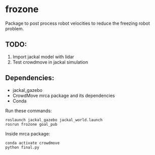# frozone
Package to post process robot velocities to reduce the freezing robot problem.

## TODO:
1. Import jackal model with lidar
2. Test crowdmove in jackal simulation

## Dependencies:
* jackal_gazebo
* CrowdMove mrca package and its dependencies
* Conda


Run these commands:
```
roslaunch jackal_gazebo jackal_world.launch
rosrun frozone goal_pub
```

Inside mrca package:
``` 
conda activate crowdmove
python final.py
```
